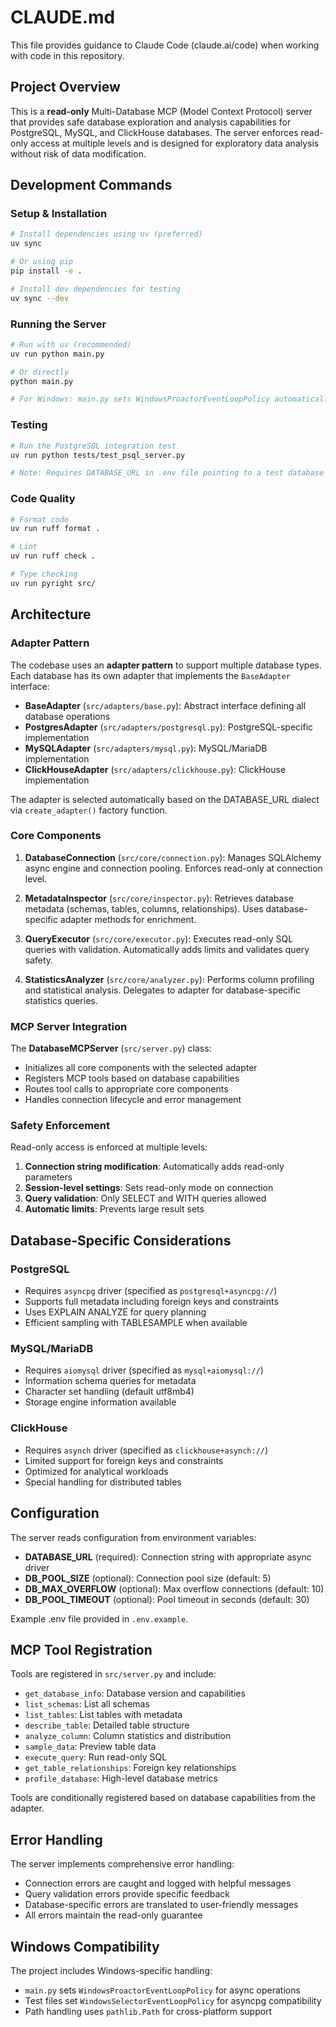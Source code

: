 # CLAUDE.md

This file provides guidance to Claude Code (claude.ai/code) when working with code in this repository.

## Project Overview

This is a **read-only** Multi-Database MCP (Model Context Protocol) server that provides safe database exploration and analysis capabilities for PostgreSQL, MySQL, and ClickHouse databases. The server enforces read-only access at multiple levels and is designed for exploratory data analysis without risk of data modification.

## Development Commands

### Setup & Installation

```bash
# Install dependencies using uv (preferred)
uv sync

# Or using pip
pip install -e .

# Install dev dependencies for testing
uv sync --dev
```

### Running the Server

```bash
# Run with uv (recommended)
uv run python main.py

# Or directly
python main.py

# For Windows: main.py sets WindowsProactorEventLoopPolicy automatically
```

### Testing

```bash
# Run the PostgreSQL integration test
uv run python tests/test_psql_server.py

# Note: Requires DATABASE_URL in .env file pointing to a test database
```

### Code Quality

```bash
# Format code
uv run ruff format .

# Lint
uv run ruff check .

# Type checking
uv run pyright src/
```

## Architecture

### Adapter Pattern

The codebase uses an **adapter pattern** to support multiple database types. Each database has its own adapter that implements the `BaseAdapter` interface:

- **BaseAdapter** (`src/adapters/base.py`): Abstract interface defining all database operations
- **PostgresAdapter** (`src/adapters/postgresql.py`): PostgreSQL-specific implementation
- **MySQLAdapter** (`src/adapters/mysql.py`): MySQL/MariaDB implementation
- **ClickHouseAdapter** (`src/adapters/clickhouse.py`): ClickHouse implementation

The adapter is selected automatically based on the DATABASE_URL dialect via `create_adapter()` factory function.

### Core Components

1. **DatabaseConnection** (`src/core/connection.py`): Manages SQLAlchemy async engine and connection pooling. Enforces read-only at connection level.

2. **MetadataInspector** (`src/core/inspector.py`): Retrieves database metadata (schemas, tables, columns, relationships). Uses database-specific adapter methods for enrichment.

3. **QueryExecutor** (`src/core/executor.py`): Executes read-only SQL queries with validation. Automatically adds limits and validates query safety.

4. **StatisticsAnalyzer** (`src/core/analyzer.py`): Performs column profiling and statistical analysis. Delegates to adapter for database-specific statistics queries.

### MCP Server Integration

The **DatabaseMCPServer** (`src/server.py`) class:

- Initializes all core components with the selected adapter
- Registers MCP tools based on database capabilities
- Routes tool calls to appropriate core components
- Handles connection lifecycle and error management

### Safety Enforcement

Read-only access is enforced at multiple levels:

1. **Connection string modification**: Automatically adds read-only parameters
2. **Session-level settings**: Sets read-only mode on connection
3. **Query validation**: Only SELECT and WITH queries allowed
4. **Automatic limits**: Prevents large result sets

## Database-Specific Considerations

### PostgreSQL

- Requires `asyncpg` driver (specified as `postgresql+asyncpg://`)
- Supports full metadata including foreign keys and constraints
- Uses EXPLAIN ANALYZE for query planning
- Efficient sampling with TABLESAMPLE when available

### MySQL/MariaDB

- Requires `aiomysql` driver (specified as `mysql+aiomysql://`)
- Information schema queries for metadata
- Character set handling (default utf8mb4)
- Storage engine information available

### ClickHouse

- Requires `asynch` driver (specified as `clickhouse+asynch://`)
- Limited support for foreign keys and constraints
- Optimized for analytical workloads
- Special handling for distributed tables

## Configuration

The server reads configuration from environment variables:

- **DATABASE_URL** (required): Connection string with appropriate async driver
- **DB_POOL_SIZE** (optional): Connection pool size (default: 5)
- **DB_MAX_OVERFLOW** (optional): Max overflow connections (default: 10)
- **DB_POOL_TIMEOUT** (optional): Pool timeout in seconds (default: 30)

Example .env file provided in `.env.example`.

## MCP Tool Registration

Tools are registered in `src/server.py` and include:

- `get_database_info`: Database version and capabilities
- `list_schemas`: List all schemas
- `list_tables`: List tables with metadata
- `describe_table`: Detailed table structure
- `analyze_column`: Column statistics and distribution
- `sample_data`: Preview table data
- `execute_query`: Run read-only SQL
- `get_table_relationships`: Foreign key relationships
- `profile_database`: High-level database metrics

Tools are conditionally registered based on database capabilities from the adapter.

## Error Handling

The server implements comprehensive error handling:

- Connection errors are caught and logged with helpful messages
- Query validation errors provide specific feedback
- Database-specific errors are translated to user-friendly messages
- All errors maintain the read-only guarantee

## Windows Compatibility

The project includes Windows-specific handling:

- `main.py` sets `WindowsProactorEventLoopPolicy` for async operations
- Test files set `WindowsSelectorEventLoopPolicy` for asyncpg compatibility
- Path handling uses `pathlib.Path` for cross-platform support
